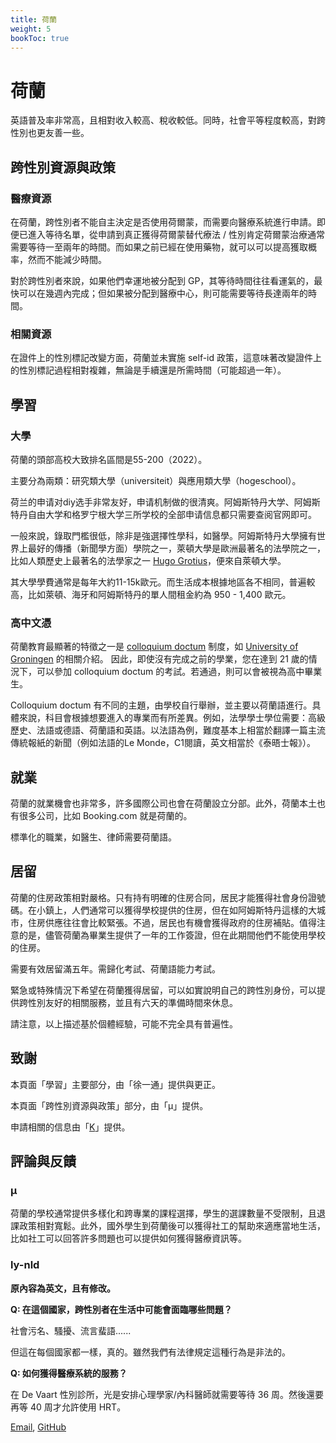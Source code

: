 ```yaml
---
title: 荷蘭
weight: 5
bookToc: true
---
```


# 荷蘭

英語普及率非常高，且相對收入較高、稅收較低。同時，社會平等程度較高，對跨性別也更友善一些。

## 跨性別資源與政策

### 醫療資源

在荷蘭，跨性別者不能自主決定是否使用荷爾蒙，而需要向醫療系統進行申請。即便已進入等待名單，從申請到真正獲得荷爾蒙替代療法 / 性別肯定荷爾蒙治療通常需要等待一至兩年的時間。而如果之前已經在使用藥物，就可以可以提高獲取概率，然而不能減少時間。

對於跨性別者來說，如果他們幸運地被分配到 GP，其等待時間往往看運氣的，最快可以在幾週內完成；但如果被分配到醫療中心，則可能需要等待長達兩年的時間。

### 相關資源

在證件上的性別標記改變方面，荷蘭並未實施 self-id 政策，這意味著改變證件上的性別標記過程相對複雜，無論是手續還是所需時間（可能超過一年）。


## 學習

### 大學

荷蘭的頭部高校大致排名區間是55-200（2022）。

主要分為兩類：研究類大學（universiteit）與應用類大學（hogeschool）。

荷兰的申请对diy选手非常友好，申请机制做的很清爽。阿姆斯特丹大学、阿姆斯特丹自由大学和格罗宁根大学三所学校的全部申请信息都只需要查阅官网即可。

一般來說，錄取門檻很低，除非是強選擇性學科，如醫學。阿姆斯特丹大學擁有世界上最好的傳播（新聞學方面）學院之一，萊頓大學是歐洲最著名的法學院之一，比如人類歷史上最著名的法學家之一 [Hugo Grotius](https://en.wikipedia.org/wiki/Hugo_Grotius)，便來自萊頓大學。

其大學學費通常是每年大約11-15k歐元。而生活成本根據地區各不相同，普遍較高，比如萊頓、海牙和阿姆斯特丹的單人間租金約為 950 - 1,400 歐元。

### 高中文憑

荷蘭教育最顯著的特徵之一是 [colloquium doctum](https://nl.wikipedia.org/wiki/Colloquium_doctum) 制度，如 [University of Groningen](https://www.rug.nl/fse/beta-studie/praktisch/toelating-inschrijving/colloquiumdoctum) 的相關介紹。 因此，即使沒有完成之前的學業，您在達到 21 歲的情況下，可以參加 colloquium doctum 的考試。若通過，則可以會被視為高中畢業生。

Colloquium doctum 有不同的主題，由學校自行舉辦，並主要以荷蘭語進行。具體來說，科目會根據想要進入的專業而有所差異。例如，法學學士學位需要：高級歷史、法語或德語、荷蘭語和英語。以法語為例，難度基本上相當於翻譯一篇主流傳統報紙的新聞（例如法語的Le Monde，C1閱讀，英文相當於《泰晤士報》）。


## 就業

荷蘭的就業機會也非常多，許多國際公司也會在荷蘭設立分部。此外，荷蘭本土也有很多公司，比如 Booking.com 就是荷蘭的。

標準化的職業，如醫生、律師需要荷蘭語。

## 居留

荷蘭的住房政策相對嚴格。只有持有明確的住房合同，居民才能獲得社會身份證號碼。在小鎮上，人們通常可以獲得學校提供的住房，但在如阿姆斯特丹這樣的大城市，住房供應往往會比較緊張。不過，居民也有機會獲得政府的住房補貼。值得注意的是，儘管荷蘭為畢業生提供了一年的工作簽證，但在此期間他們不能使用學校的住房。

需要有效居留滿五年。需歸化考試、荷蘭語能力考試。

緊急或特殊情況下希望在荷蘭獲得居留，可以如實說明自己的跨性別身份，可以提供跨性別友好的相關服務，並且有六天的準備時間來休息。


請注意，以上描述基於個體經驗，可能不完全具有普遍性。


## 致謝

本頁面「學習」主要部分，由「徐一通」提供與更正。

本頁面「跨性別資源與政策」部分，由「μ」提供。

申請相關的信息由「[K](mailto:ozpin0928@163.com)」提供。

## 評論與反饋


### μ

荷蘭的學校通常提供多樣化和跨專業的課程選擇，學生的選課數量不受限制，且退課政策相對寬鬆。此外，國外學生到荷蘭後可以獲得社工的幫助來適應當地生活，比如社工可以回答許多問題也可以提供如何獲得醫療資訊等。

### ly-nld

**原內容為英文，且有修改。**

**Q: 在這個國家，跨性別者在生活中可能會面臨哪些問題？**

社會污名、騷擾、流言蜚語......

但這在每個國家都一樣，真的。雖然我們有法律規定這種行為是非法的。

**Q: 如何獲得醫療系統的服務？**

在 De Vaart 性別診所，光是安排心理學家/內科醫師就需要等待 36 周。然後還要再等 40 周才允許使用 HRT。

[Email](mailto:dev@lgbt.sh), [GitHub](https://github.com/ly-nld)